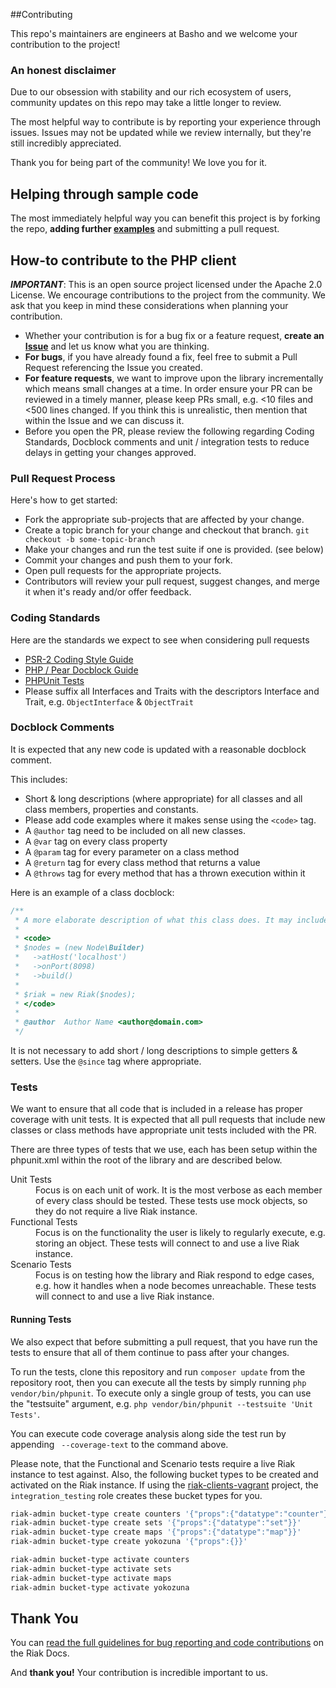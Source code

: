 ##Contributing

This repo's maintainers are engineers at Basho and we welcome your contribution to the project!

### An honest disclaimer

Due to our obsession with stability and our rich ecosystem of users, community updates on this repo may take a little longer to review. 

The most helpful way to contribute is by reporting your experience through issues. Issues may not be updated while we review internally, but they're still incredibly appreciated.

Thank you for being part of the community! We love you for it. 

## Helping through sample code

The most immediately helpful way you can benefit this project is by forking the repo, **adding further [examples](/examples)** and submitting a pull request.

## How-to contribute to the PHP client

**_IMPORTANT_**: This is an open source project licensed under the Apache 2.0 License. We encourage contributions to the project from the community. We ask that you keep in mind these considerations when planning your contribution.

* Whether your contribution is for a bug fix or a feature request, **create an [Issue](https://github.com/basho/riak-php-client/issues)** and let us know what you are thinking.
* **For bugs**, if you have already found a fix, feel free to submit a Pull Request referencing the Issue you created.
* **For feature requests**, we want to improve upon the library incrementally which means small changes at a time. In order ensure your PR can be reviewed in a timely manner, please keep PRs small, e.g. <10 files and <500 lines changed. If you think this is unrealistic, then mention that within the Issue and we can discuss it.
* Before you open the PR, please review the following regarding Coding Standards, Docblock comments and unit / integration tests to reduce delays in getting your changes approved.

### Pull Request Process

Here's how to get started:

* Fork the appropriate sub-projects that are affected by your change. 
* Create a topic branch for your change and checkout that branch.
     `git checkout -b some-topic-branch`
* Make your changes and run the test suite if one is provided. (see below)
* Commit your changes and push them to your fork.
* Open pull requests for the appropriate projects.
* Contributors will review your pull request, suggest changes, and merge it when it's ready and/or offer feedback.

### Coding Standards
Here are the standards we expect to see when considering pull requests

* [PSR-2 Coding Style Guide](https://github.com/php-fig/fig-standards/blob/master/accepted/PSR-2-coding-style-guide.md)
* [PHP / Pear Docblock Guide](http://pear.php.net/manual/en/standards.sample.php)
* [PHPUnit Tests](https://phpunit.de/manual/current/en/phpunit-book.html)
* Please suffix all Interfaces and Traits with the descriptors Interface and Trait, e.g. `ObjectInterface` & `ObjectTrait`

### Docblock Comments
It is expected that any new code is updated with a reasonable docblock comment. 

This includes:

* Short & long descriptions (where appropriate) for all classes and all class members, properties and constants.
* Please add code examples where it makes sense using the `<code>` tag.
* A `@author` tag need to be included on all new classes.
* A `@var` tag on every class property
* A `@param` tag for every parameter on a class method
* A `@return` tag for every class method that returns a value
* A `@throws` tag for every method that has a thrown execution within it 

Here is an example of a class docblock:
```php
/**
 * A more elaborate description of what this class does. It may include warnings, limitations or examples.
 *
 * <code>
 * $nodes = (new Node\Builder)
 *   ->atHost('localhost')
 *   ->onPort(8098)
 *   ->build()
 *
 * $riak = new Riak($nodes);
 * </code>
 *
 * @author  Author Name <author@domain.com>
 */
```

It is not necessary to add short / long descriptions to simple getters & setters. Use the `@since` tag where appropriate.

### Tests
We want to ensure that all code that is included in a release has proper coverage with unit tests. It is expected that
all pull requests that include new classes or class methods have appropriate unit tests included with the PR.

There are three types of tests that we use, each has been setup within the phpunit.xml within the root of the library and are described below.
<dl>
<dt>Unit Tests</dt>
<dd>Focus is on each unit of work. It is the most verbose as each member of every class should be tested. These tests use mock objects, so they do not require a live Riak instance.</dd>
<dt>Functional Tests</dt>
<dd>Focus is on the functionality the user is likely to regularly execute, e.g. storing an object. These tests will connect to and use a live Riak instance.</dd>
<dt>Scenario Tests</dt>
<dd>Focus is on testing how the library and Riak respond to edge cases, e.g. how it handles when a node becomes unreachable. These tests will connect to and use a live Riak instance.</dd>
</dl>

#### Running Tests
We also expect that before submitting a pull request, that you have run the tests to ensure that all of them continue to pass after your changes.

To run the tests, clone this repository and run `composer update` from the repository root, then you can execute all the tests by simply running `php vendor/bin/phpunit`. To execute only a single group of tests, you can use the "testsuite" argument, e.g. `php vendor/bin/phpunit --testsuite 'Unit Tests'`.

You can execute code coverage analysis along side the test run by appending ` --coverage-text` to the command above.

Please note, that the Functional and Scenario tests require a live Riak instance to test against. Also, the following bucket types to be created and activated on the Riak instance. If using the [riak-clients-vagrant](https://github.com/basho-labs/riak-clients-vagrant) project, the `integration_testing` role creates these bucket types for you.

```bash
riak-admin bucket-type create counters '{"props":{"datatype":"counter"}}'
riak-admin bucket-type create sets '{"props":{"datatype":"set"}}'
riak-admin bucket-type create maps '{"props":{"datatype":"map"}}'
riak-admin bucket-type create yokozuna '{"props":{}}'

riak-admin bucket-type activate counters
riak-admin bucket-type activate sets
riak-admin bucket-type activate maps
riak-admin bucket-type activate yokozuna
```

## Thank You

You can [read the full guidelines for bug reporting and code contributions](http://docs.basho.com/riak/latest/community/bugs/) on the Riak Docs. 

And **thank you!** Your contribution is incredible important to us.
